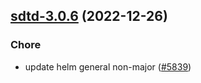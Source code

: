 

## [sdtd-3.0.6](https://github.com/truecharts/charts/compare/sdtd-3.0.5...sdtd-3.0.6) (2022-12-26)

### Chore

- update helm general non-major ([#5839](https://github.com/truecharts/charts/issues/5839))
  
  